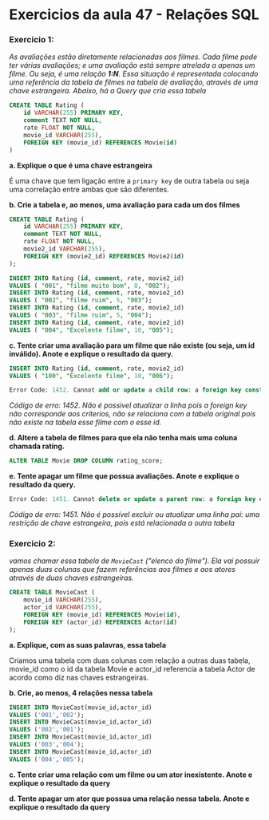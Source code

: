 # **Exercicios da aula 47 - Relações SQL**

### **Exercicio 1:**

*As avaliações estão diretamente relacionadas aos filmes. Cada filme pode ter várias avaliações; e uma avaliação está sempre atrelada a apenas um filme. Ou seja, é uma relação **1:N**. Essa situação é representada colocando uma referência da tabela de filmes na tabela de avaliação, através de uma chave estrangeira. Abaixo, há a Query que cria essa tabela*

```sql
CREATE TABLE Rating (
	id VARCHAR(255) PRIMARY KEY,
    comment TEXT NOT NULL,
	rate FLOAT NOT NULL,
    movie_id VARCHAR(255),
    FOREIGN KEY (movie_id) REFERENCES Movie(id)
)
```

**a. Explique o que é uma chave estrangeira**

É uma chave que tem ligação entre a ``primary key`` de outra tabela ou seja uma correlação entre ambas que são diferentes.

**b. Crie a tabela e, ao menos, uma avaliação para cada um dos filmes**
````sql
CREATE TABLE Rating (
	id VARCHAR(255) PRIMARY KEY,
    comment TEXT NOT NULL,
	rate FLOAT NOT NULL,
    movie2_id VARCHAR(255),
    FOREIGN KEY (movie2_id) REFERENCES Movie2(id)
);
````
````sql
INSERT INTO Rating (id, comment, rate, movie2_id)
VALUES ( "001", "filme muito bom", 8, "002");
INSERT INTO Rating (id, comment, rate, movie2_id)
VALUES ( "002", "filme ruim", 5, "003");
INSERT INTO Rating (id, comment, rate, movie2_id)
VALUES ( "003", "filme ruim", 5, "004");
INSERT INTO Rating (id, comment, rate, movie2_id)
VALUES ( "004", "Excelente filme", 10, "005");
````
**c. Tente criar uma avaliação para um filme que não existe (ou seja, um id inválido). Anote e explique o resultado da query.**
````sql
INSERT INTO Rating (id, comment, rate, movie2_id)
VALUES ( "100", "Excelente filme", 10, "006");

Error Code: 1452. Cannot add or update a child row: a foreign key constraint fails (`epps-erick-neves`.`Rating`, CONSTRAINT `Rating_ibfk_1` FOREIGN KEY (`movie2_id`) REFERENCES `Movie2` (`id`))
````
*Código de erro: 1452. Não é possivel atualizar a linha pois a foreign key não corresponde aos críterios, não se relaciona com a tabela original pois não existe na tabela esse filme com o esse id.*

**d. Altere a tabela de filmes para que ela não tenha mais uma coluna chamada rating.**

````sql
ALTER TABLE Movie DROP COLUMN rating_score;
````


**e. Tente apagar um filme que possua avaliações. Anote e explique o resultado da query.**

````sql
Error Code: 1451. Cannot delete or update a parent row: a foreign key constraint fails (`epps-erick-neves`.`Rating`, CONSTRAINT `Rating_ibfk_1` FOREIGN KEY (`movie2_id`) REFERENCES `Movie2` (`id`))
````
*Código de erro: 1451. Não é possível excluir ou atualizar uma linha pai: uma restrição de chave estrangeira, pois está relacionada a outra tabela*

### **Exercicio 2:**

*vamos chamar essa tabela de `MovieCast` ("elenco do filme"). Ela vai possuir apenas duas colunas que fazem referências aos filmes e aos atores através de duas chaves estrangeiras.*

```sql
CREATE TABLE MovieCast (
	movie_id VARCHAR(255),
	actor_id VARCHAR(255),
    FOREIGN KEY (movie_id) REFERENCES Movie(id),
    FOREIGN KEY (actor_id) REFERENCES Actor(id)
);
```

**a. Explique, com as suas palavras, essa tabela**

Criamos uma tabela com duas colunas com relação a outras duas tabela, movie_id como o id da tabela Movie e actor_id referencia a tabela Actor de acordo como diz nas chaves estrangeiras.

**b. Crie, ao menos, 4 relações nessa tabela**
````sql
INSERT INTO MovieCast(movie_id,actor_id)
VALUES ('001','002');
INSERT INTO MovieCast(movie_id,actor_id)
VALUES ('002','001');
INSERT INTO MovieCast(movie_id,actor_id)
VALUES ('003','004');
INSERT INTO MovieCast(movie_id,actor_id)
VALUES ('004','005');
````

**c. Tente criar uma relação com um filme ou um ator inexistente. Anote e explique o resultado da query**

**d. Tente apagar um ator que possua uma relação nessa tabela. Anote e explique o resultado da query**